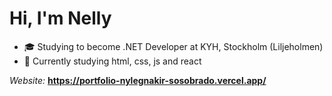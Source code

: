 # Hi, I'm Nelly
- 🎓 Studying to become .NET Developer at KYH, Stockholm (Liljeholmen)<br>
- 🌱 Currently studying html, css, js and react

*Website:* **https://portfolio-nylegnakir-sosobrado.vercel.app/**
<!-- Proudly created with GPRM ( https://gprm.itsvg.in ) -->


